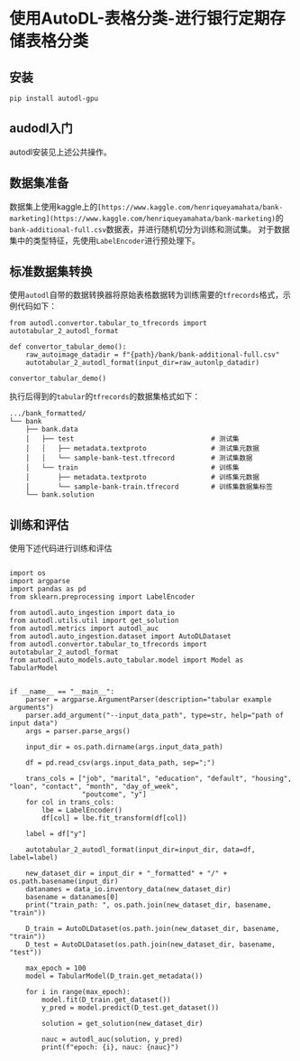 # 使用AutoDL-表格分类-进行银行定期存储表格分类

## 安装
```
pip install autodl-gpu
```

## audodl入门
autodl安装见上述公共操作。

## 数据集准备

数据集上使用kaggle上的`[https://www.kaggle.com/henriqueyamahata/bank-marketing](https://www.kaggle.com/henriqueyamahata/bank-marketing)`的`bank-additional-full.csv`数据表，并进行随机切分为训练和测试集。
对于数据集中的类型特征，先使用`LabelEncoder`进行预处理下。

## 标准数据集转换

使用`autodl`自带的数据转换器将原始表格数据转为训练需要的`tfrecords`格式，示例代码如下：

```@python
from autodl.convertor.tabular_to_tfrecords import autotabular_2_autodl_format

def convertor_tabular_demo():
    raw_autoimage_datadir = f"{path}/bank/bank-additional-full.csv"
    autotabular_2_autodl_format(input_dir=raw_autonlp_datadir)

convertor_tabular_demo()
```

执行后得到的`tabular`的`tfrecords`的数据集格式如下：

```
.../bank_formatted/
└── bank
    ├── bank.data
    │   ├── test                                  # 测试集
    │   │   ├── metadata.textproto                # 测试集元数据
    │   │   └── sample-bank-test.tfrecord         # 测试集数据
    │   └── train                                 # 训练集
    │       ├── metadata.textproto                # 训练集元数据
    │       └── sample-bank-train.tfrecord        # 训练集数据集标签
    └── bank.solution
```

## 训练和评估

使用下述代码进行训练和评估

```@python

import os
import argparse
import pandas as pd
from sklearn.preprocessing import LabelEncoder

from autodl.auto_ingestion import data_io
from autodl.utils.util import get_solution
from autodl.metrics import autodl_auc
from autodl.auto_ingestion.dataset import AutoDLDataset
from autodl.convertor.tabular_to_tfrecords import autotabular_2_autodl_format
from autodl.auto_models.auto_tabular.model import Model as TabularModel


if __name__ == "__main__":
    parser = argparse.ArgumentParser(description="tabular example arguments")
    parser.add_argument("--input_data_path", type=str, help="path of input data")
    args = parser.parse_args()

    input_dir = os.path.dirname(args.input_data_path)

    df = pd.read_csv(args.input_data_path, sep=";")

    trans_cols = ["job", "marital", "education", "default", "housing", "loan", "contact", "month", "day_of_week",
                  "poutcome", "y"]
    for col in trans_cols:
        lbe = LabelEncoder()
        df[col] = lbe.fit_transform(df[col])

    label = df["y"]

    autotabular_2_autodl_format(input_dir=input_dir, data=df, label=label)

    new_dataset_dir = input_dir + "_formatted" + "/" + os.path.basename(input_dir)
    datanames = data_io.inventory_data(new_dataset_dir)
    basename = datanames[0]
    print("train_path: ", os.path.join(new_dataset_dir, basename, "train"))

    D_train = AutoDLDataset(os.path.join(new_dataset_dir, basename, "train"))
    D_test = AutoDLDataset(os.path.join(new_dataset_dir, basename, "test"))

    max_epoch = 100
    model = TabularModel(D_train.get_metadata())

    for i in range(max_epoch):
        model.fit(D_train.get_dataset())
        y_pred = model.predict(D_test.get_dataset())

        solution = get_solution(new_dataset_dir)

        nauc = autodl_auc(solution, y_pred)
        print(f"epoch: {i}, nauc: {nauc}")
```
